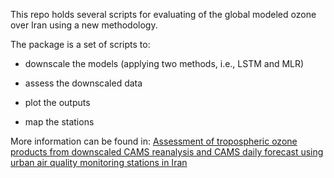 This repo holds several scripts for evaluating of the global modeled ozone over Iran using 
a new methodology.

The package is a set of scripts to:

- downscale the models (applying two methods, i.e., LSTM and MLR)
  
- assess the downscaled data

- plot the outputs

- map the stations

More information can be found in: [Assessment of tropospheric ozone products from downscaled CAMS reanalysis and 
CAMS daily forecast using urban air quality monitoring 
stations in Iran](https://gmd.copernicus.org/preprints/gmd-2023-226/)
